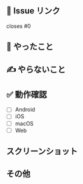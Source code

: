 ## 🔗 Issue リンク

closes #0

## 🙌 やったこと

<!-- このプルリクで何をしたのか？ -->

## ✍️ やらないこと

<!-- このプルリクでやらないことは何か？（あれば。無いなら「無し」でOK） -->

## ✅ 動作確認

<!-- ビルド・起動確認＋必要な動作確認があれば追記 -->

- [ ] Android
- [ ] iOS
- [ ] macOS
- [ ] Web

## スクリーンショット

<!-- UIに変更箇所がある場合はBefore, Afterのキャプチャ画像、もしくは動画を添付する -->

## その他

<!-- レビュワーへの参考情報（実装上の懸念点や注意点などあれば記載） -->
